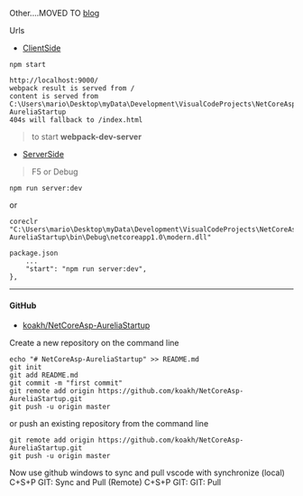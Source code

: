 Other....MOVED TO [blog](http://blog.koakh.com/blog/post/aspnet-core-aurelia-typescript-webpack-tutorial)

Urls
- [ClientSide](http://localhost:9000)

```
npm start

http://localhost:9000/
webpack result is served from /
content is served from C:\Users\mario\Desktop\myData\Development\VisualCodeProjects\NetCoreAsp\Aurelia\NetCoreAsp-AureliaStartup
404s will fallback to /index.html
```

> to start **webpack-dev-server**

- [ServerSide](http://localhost:5000/api/greetings)

> F5 or Debug

```
npm run server:dev
```
or

```
coreclr "C:\Users\mario\Desktop\myData\Development\VisualCodeProjects\NetCoreAsp\Aurelia\NetCoreAsp-AureliaStartup\bin\Debug\netcoreapp1.0\modern.dll"
```

```
package.json
	...
	"start": "npm run server:dev",
}, 
```

----
#### GitHub

- [koakh/NetCoreAsp-AureliaStartup](https://github.com/koakh/NetCoreAsp-AureliaStartup.git)

Create a new repository on the command line

```
echo "# NetCoreAsp-AureliaStartup" >> README.md
git init
git add README.md
git commit -m "first commit"
git remote add origin https://github.com/koakh/NetCoreAsp-AureliaStartup.git
git push -u origin master
```

or push an existing repository from the command line

```
git remote add origin https://github.com/koakh/NetCoreAsp-AureliaStartup.git
git push -u origin master
```

Now use github windows to sync and pull
vscode with synchronize (local) 
	C+S+P GIT: Sync
and Pull (Remote)
	C+S+P GIT: GIT: Pull

